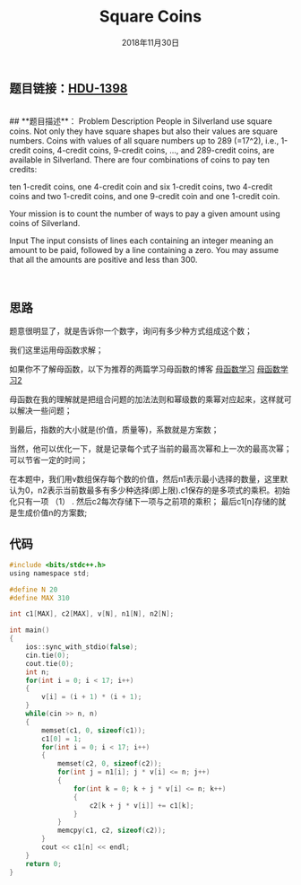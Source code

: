 ﻿---
title:  Square Coins
date: 2018年11月30日
tags: 
    - 母函数
    - 数论
categories: 母函数
---
## **题目链接**：[HDU-1398][1]
</br>
## **题目描述**：
Problem Description
People in Silverland use square coins. Not only they have square shapes but also their values are square numbers. Coins with values of all square numbers up to 289 (=17^2), i.e., 1-credit coins, 4-credit coins, 9-credit coins, ..., and 289-credit coins, are available in Silverland. 
There are four combinations of coins to pay ten credits: 

ten 1-credit coins,
one 4-credit coin and six 1-credit coins,
two 4-credit coins and two 1-credit coins, and
one 9-credit coin and one 1-credit coin. 

Your mission is to count the number of ways to pay a given amount using coins of Silverland.
 

Input
The input consists of lines each containing an integer meaning an amount to be paid, followed by a line containing a zero. You may assume that all the amounts are positive and less than 300.

 
<escape><!-- more --></escape>

</br>

## **思路**
题意很明显了，就是告诉你一个数字，询问有多少种方式组成这个数；

我们这里运用母函数求解；

如果你不了解母函数，以下为推荐的两篇学习母函数的博客
[母函数学习][2]
[母函数学习2][3]

母函数在我的理解就是把组合问题的加法法则和幂级数的乘幂对应起来，这样就可以解决一些问题；

到最后，指数的大小就是(价值，质量等)，系数就是方案数；

当然，他可以优化一下，就是记录每个式子当前的最高次幂和上一次的最高次幂；
可以节省一定的时间；

在本题中，我们用v数组保存每个数的价值，然后n1表示最小选择的数量，这里默认为0，n2表示当前数最多有多少种选择(即上限).c1保存的是多项式的乘积。初始化只有一项 （1） . 然后c2每次存储下一项与之前项的乘积；
最后c1[n]存储的就是生成价值n的方案数;

##  **代码** 
``` c
#include <bits/stdc++.h>
using namespace std;

#define N 20
#define MAX 310

int c1[MAX], c2[MAX], v[N], n1[N], n2[N];

int main()
{
    ios::sync_with_stdio(false);
    cin.tie(0);
    cout.tie(0);
    int n;
    for(int i = 0; i < 17; i++)
    {
        v[i] = (i + 1) * (i + 1);
    }
    while(cin >> n, n)
    {
        memset(c1, 0, sizeof(c1));
        c1[0] = 1;
        for(int i = 0; i < 17; i++)
        {
            memset(c2, 0, sizeof(c2));
            for(int j = n1[i]; j * v[i] <= n; j++)
            {
                for(int k = 0; k + j * v[i] <= n; k++)
                {
                    c2[k + j * v[i]] += c1[k];
                }
            }
            memcpy(c1, c2, sizeof(c2));
        }
        cout << c1[n] << endl;
    }
    return 0;
}

```


  [1]: http://acm.hdu.edu.cn/showproblem.php?pid=1398
  [2]: https://blog.csdn.net/howardemily/article/details/75041523
  [3]: https://blog.csdn.net/xiaofei_it/article/details/17042651